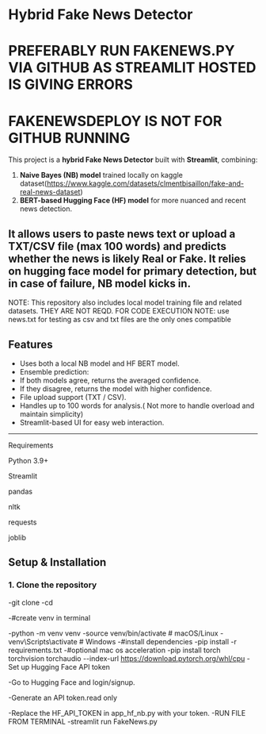 # Hybrid Fake News Detector
# PREFERABLY RUN FAKENEWS.PY VIA GITHUB AS STREAMLIT HOSTED IS GIVING ERRORS
# FAKENEWSDEPLOY IS NOT FOR GITHUB RUNNING
This project is a **hybrid Fake News Detector** built with **Streamlit**, combining:

1. **Naive Bayes (NB) model** trained locally on kaggle dataset(https://www.kaggle.com/datasets/clmentbisaillon/fake-and-real-news-dataset)
2. **BERT-based Hugging Face (HF) model** for more nuanced and recent news detection.

It allows users to **paste news text or upload a TXT/CSV file** (max 100 words) and predicts whether the news is likely **Real** or **Fake**.
It relies on hugging face model for primary detection, but in case of failure, NB model kicks in.
---
NOTE: This repository also includes local model training file and related datasets. THEY ARE NOT REQD. FOR CODE EXECUTION
NOTE: use news.txt for testing as csv and txt files are the only ones compatible

## **Features**

-  Uses both a local NB model and HF BERT model.
-  Ensemble prediction:
  - If both models agree, returns the averaged confidence.
  - If they disagree, returns the model with higher confidence.
- File upload support (TXT / CSV).
- Handles up to 100 words for analysis.( Not more to handle overload and maintain simplicity)
- Streamlit-based UI for easy web interaction.

---
Requirements

Python 3.9+

Streamlit

pandas

nltk

requests

joblib

## **Setup & Installation**

### 1. Clone the repository


-git clone <your-repo-url>
-cd <your-repo-folder>

-#create venv in terminal

-python -m venv venv
-source venv/bin/activate  # macOS/Linux
-venv\Scripts\activate     # Windows
-#install dependencies
-pip install -r requirements.txt
-#optional mac os acceleration
-pip install torch torchvision torchaudio --index-url https://download.pytorch.org/whl/cpu
-Set up Hugging Face API token

-Go to Hugging Face
 and login/signup.

-Generate an API token.read only

-Replace the HF_API_TOKEN in app_hf_nb.py with your token.
-RUN FILE FROM TERMINAL
-streamlit run FakeNews.py
